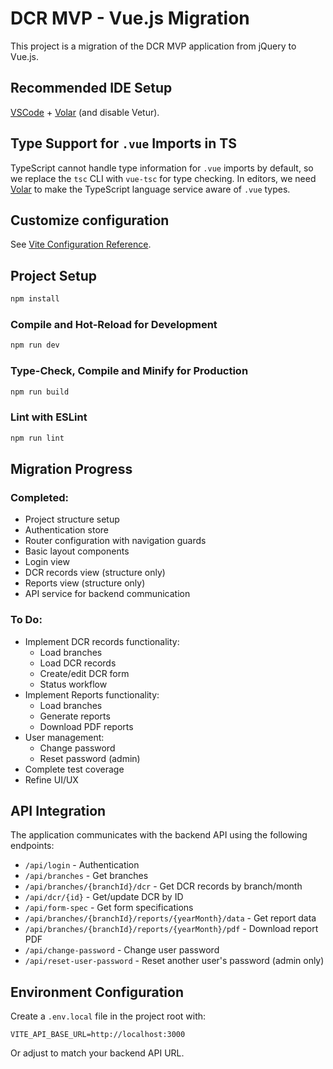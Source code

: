 # DCR MVP - Vue.js Migration

This project is a migration of the DCR MVP application from jQuery to Vue.js.

## Recommended IDE Setup

[VSCode](https://code.visualstudio.com/) + [Volar](https://marketplace.visualstudio.com/items?itemName=Vue.volar) (and disable Vetur).

## Type Support for `.vue` Imports in TS

TypeScript cannot handle type information for `.vue` imports by default, so we replace the `tsc` CLI with `vue-tsc` for type checking. In editors, we need [Volar](https://marketplace.visualstudio.com/items?itemName=Vue.volar) to make the TypeScript language service aware of `.vue` types.

## Customize configuration

See [Vite Configuration Reference](https://vite.dev/config/).

## Project Setup

```sh
npm install
```

### Compile and Hot-Reload for Development

```sh
npm run dev
```

### Type-Check, Compile and Minify for Production

```sh
npm run build
```

### Lint with ESLint

```sh
npm run lint
```

## Migration Progress

### Completed:
- Project structure setup
- Authentication store
- Router configuration with navigation guards
- Basic layout components
- Login view
- DCR records view (structure only)
- Reports view (structure only)
- API service for backend communication

### To Do:
- Implement DCR records functionality:
  - Load branches
  - Load DCR records
  - Create/edit DCR form
  - Status workflow
- Implement Reports functionality:
  - Load branches
  - Generate reports
  - Download PDF reports
- User management:
  - Change password
  - Reset password (admin)
- Complete test coverage
- Refine UI/UX

## API Integration

The application communicates with the backend API using the following endpoints:

- `/api/login` - Authentication
- `/api/branches` - Get branches
- `/api/branches/{branchId}/dcr` - Get DCR records by branch/month
- `/api/dcr/{id}` - Get/update DCR by ID
- `/api/form-spec` - Get form specifications
- `/api/branches/{branchId}/reports/{yearMonth}/data` - Get report data
- `/api/branches/{branchId}/reports/{yearMonth}/pdf` - Download report PDF
- `/api/change-password` - Change user password
- `/api/reset-user-password` - Reset another user's password (admin only)

## Environment Configuration

Create a `.env.local` file in the project root with:

```
VITE_API_BASE_URL=http://localhost:3000
```

Or adjust to match your backend API URL.

